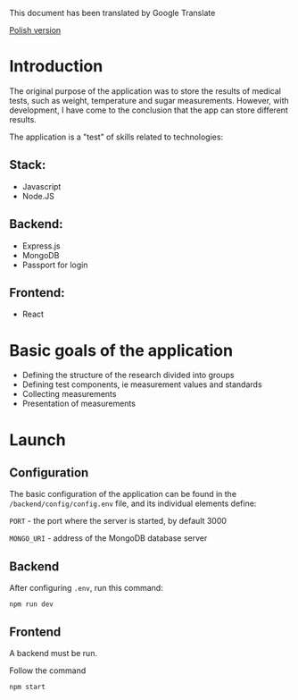 This document has been translated by Google Translate

[Polish version](README-PL.md)

# Introduction

The original purpose of the application was to store the results of medical tests, such as weight, temperature and sugar measurements.
However, with development, I have come to the conclusion that the app can store different results.

The application is a "test" of skills related to technologies:

## Stack:

- Javascript
- Node.JS

## Backend:

- Express.js
- MongoDB
- Passport for login

## Frontend:

- React
  
# Basic goals of the application

- Defining the structure of the research divided into groups
- Defining test components, ie measurement values ​​and standards
- Collecting measurements
- Presentation of measurements

# Launch

## Configuration

The basic configuration of the application can be found in the `/backend/config/config.env` file, and its individual elements define:

`PORT` - the port where the server is started, by default 3000

`MONGO_URI` - address of the MongoDB database server

## Backend

After configuring `.env`, run this command:

`npm run dev`

## Frontend

A backend must be run.

Follow the command

`npm start`
